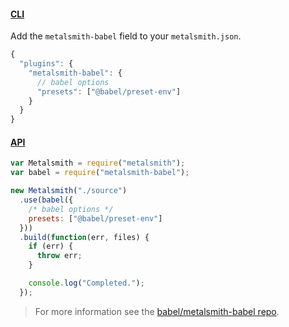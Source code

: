 #### [CLI](https://github.com/segmentio/metalsmith#cli)

Add the `metalsmith-babel` field to your `metalsmith.json`.

```javascript
{
  "plugins": {
    "metalsmith-babel": {
      // babel options
      "presets": ["@babel/preset-env"]
    }
  }
}
```

#### [API](https://github.com/segmentio/metalsmith#api)

```javascript
var Metalsmith = require("metalsmith");
var babel = require("metalsmith-babel");

new Metalsmith("./source")
  .use(babel({
    /* babel options */
    presets: ["@babel/preset-env"]
  }))
  .build(function(err, files) {
    if (err) {
      throw err;
    }

    console.log("Completed.");
  });
```

<blockquote class="babel-callout babel-callout-info">
  <p>
    For more information see the <a href="https://github.com/babel/metalsmith-babel">babel/metalsmith-babel repo</a>.
  </p>
</blockquote>
